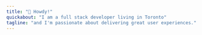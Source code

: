 ```yaml
---
title: "👋 Howdy!"
quickabout: "I am a full stack developer living in Toronto"
tagline: "and I'm passionate about delivering great user experiences."
---
```

